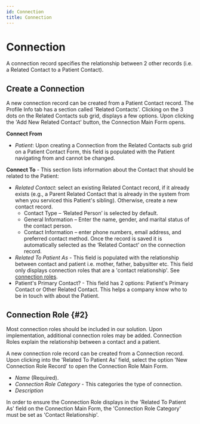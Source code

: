 ```yaml
---
id: Connection
title: Connection
---
```


# Connection 
A connection record specifies the relationship between 2 other records (i.e. a Related Contact to a Patient Contact).

## Create a Connection

A new connection record can be created from a Patient Contact record. The Profile Info tab has a section called 'Related Contacts'. Clicking on the 3 dots on the Related Contacts sub grid, displays a few options. Upon clicking the 'Add New Related Contact' button, the Connection Main Form opens.

**Connect From**
- *Patient*: Upon creating a Connection from the Related Contacts sub grid on a Patient Contact Form, this field is populated with the Patient navigating from and cannot be changed. 

**Connect To** - This section lists information about the Contact that should be related to the Patient:
- *Related Contact*: select an existing Related Contact record, if it already exists (e.g., a Parent Related Contact that is already in the system from when you serviced this Patient's sibling). Otherwise, create a new contact record.
    - Contact Type – ‘Related Person’ is selected by default.
    - General Information – Enter the name, gender, and marital status of the contact person.
    - Contact Information – enter phone numbers, email address, and preferred contact method.
    Once the record is saved it is automatically selected as the ‘Related Contact’ on the connection record.
- *Related To Patient As* - This field is populated with the relationship between contact and patient i.e. mother, father, babysitter etc. This field only displays connection roles that are a 'contact relationship'. See [connection roles](#2). 
- Patient's Primary Contact? - This field has 2 options: Patient's Primary Contact or Other Related Contact. This helps a company know who to be in touch with about the Patient. 

## Connection Role {#2}

Most connection roles should be included in our solution. Upon implementation, additional connection roles may be added. Connection Roles explain the relationship between a contact and a patient. 

A new connection role record can be created from a Connection record. Upon clicking into the 'Related To Patient As' field, select the option 'New Connection Role Record' to open the Connection Role Main Form.
- *Name* (Required). 
- *Connection Role Category* - This categories the type of connection.
- *Description*

In order to ensure the Connection Role displays in the 'Related To Patient As' field on the Connection Main Form, the 'Connection Role Category' must be set as 'Contact Relationship'. 


